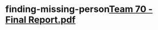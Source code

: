# finding-missing-person[Team 70 - Final Report.pdf](https://github.com/ehsaansk/finding-missing-person/files/8920366/Team.70.-.Final.Report.pdf)
